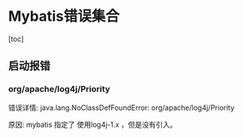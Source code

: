 # Mybatis错误集合

[toc]

## 启动报错

### org/apache/log4j/Priority

错误详情: java.lang.NoClassDefFoundError: org/apache/log4j/Priority

原因: mybatis 指定了 使用log4j-1.x ，但是没有引入。



